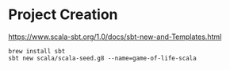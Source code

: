 # Project Creation

https://www.scala-sbt.org/1.0/docs/sbt-new-and-Templates.html

```
brew install sbt
sbt new scala/scala-seed.g8 --name=game-of-life-scala

```

